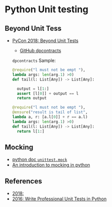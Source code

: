 # Python Unit testing

## Beyond Unit Tess

* [PyCon 2018: Beyond Unit Tests](https://hillelwayne.com/talks/beyond-unit-tests/)
  * [GitHub dpcontracts](https://github.com/deadpixi/contracts)

  `dpcontracts` Sample:

  ```python
  @require("l must not be empt "),
  lambda args: len(arg.1) >0)
  def tail(l: List[Any]) -> List[Any]:

    output = l[1:]
    assert [l[0]] + output == l
    return output
  ```

  ```python
  @require("l must not be empt "),
  @ensure("result is tail of list",
  lambda a, r: [a.l[0]] + r == a.l)
  lambda args: len(arg.1) >0)
  def tail(l: List[Any]) -> List[Any]:
    return l[1:]
  ```

## Mocking

* [python doc `unittest.mock`](https://docs.python.org/3/library/unittest.mock.html)
* [An introduction to mocking in python](https://www.toptal.com/python/an-introduction-to-mocking-in-python)

## References

* [2018: ](https://www.bogotobogo.com/python/python_private_attributes_methods.php)
* [2016: Write Professional Unit Tests in Python](https://code.tutsplus.com/tutorials/write-professional-unit-tests-in-python--cms-25835)

